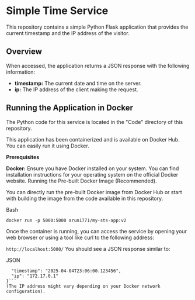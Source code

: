 # Simple Time Service

This repository contains a simple Python Flask application that provides the current timestamp and the IP address of the visitor.

## Overview

When accessed, the application returns a JSON response with the following information:

* **timestamp:** The current date and time on the server.
* **ip:** The IP address of the client making the request.

## Running the Application in Docker

The Python code for this service is located in the "Code" directory of this repository.

This application has been containerized and is available on Docker Hub. You can easily run it using Docker.

**Prerequisites**

**Docker:** Ensure you have Docker installed on your system. You can find installation instructions for your operating system on the official Docker website.
Running the Pre-built Docker Image (Recommended).

You can directly run the pre-built Docker image from Docker Hub or start with building the image from the code available in this repository.

Bash

```docker run -p 5000:5000 arun1771/my-sts-app:v2```

Once the container is running, you can access the service by opening your web browser or using a tool like curl to the following address:

```http://localhost:5000/```
You should see a JSON response similar to:

JSON

```{
  "timestamp": "2025-04-04T23:06:00.123456",
  "ip": "172.17.0.1"
}```
(The IP address might vary depending on your Docker network configuration).


